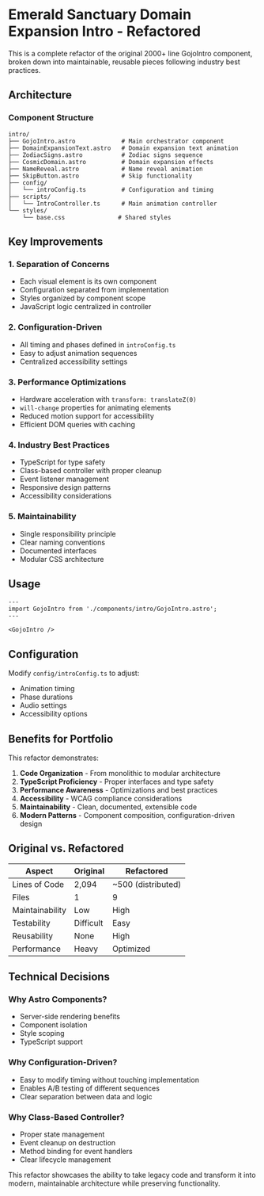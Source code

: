 # Emerald Sanctuary Domain Expansion Intro - Refactored

This is a complete refactor of the original 2000+ line GojoIntro component, broken down into maintainable, reusable pieces following industry best practices.

## Architecture

### Component Structure

```
intro/
├── GojoIntro.astro             # Main orchestrator component
├── DomainExpansionText.astro   # Domain expansion text animation
├── ZodiacSigns.astro           # Zodiac signs sequence
├── CosmicDomain.astro          # Domain expansion effects
├── NameReveal.astro            # Name reveal animation
├── SkipButton.astro            # Skip functionality
├── config/
│   └── introConfig.ts          # Configuration and timing
├── scripts/
│   └── IntroController.ts      # Main animation controller
└── styles/
    └── base.css               # Shared styles
```

## Key Improvements

### 1. **Separation of Concerns**

- Each visual element is its own component
- Configuration separated from implementation
- Styles organized by component scope
- JavaScript logic centralized in controller

### 2. **Configuration-Driven**

- All timing and phases defined in `introConfig.ts`
- Easy to adjust animation sequences
- Centralized accessibility settings

### 3. **Performance Optimizations**

- Hardware acceleration with `transform: translateZ(0)`
- `will-change` properties for animating elements
- Reduced motion support for accessibility
- Efficient DOM queries with caching

### 4. **Industry Best Practices**

- TypeScript for type safety
- Class-based controller with proper cleanup
- Event listener management
- Responsive design patterns
- Accessibility considerations

### 5. **Maintainability**

- Single responsibility principle
- Clear naming conventions
- Documented interfaces
- Modular CSS architecture

## Usage

```astro
---
import GojoIntro from './components/intro/GojoIntro.astro';
---

<GojoIntro />
```

## Configuration

Modify `config/introConfig.ts` to adjust:

- Animation timing
- Phase durations
- Audio settings
- Accessibility options

## Benefits for Portfolio

This refactor demonstrates:

1. **Code Organization** - From monolithic to modular architecture
2. **TypeScript Proficiency** - Proper interfaces and type safety
3. **Performance Awareness** - Optimizations and best practices
4. **Accessibility** - WCAG compliance considerations
5. **Maintainability** - Clean, documented, extensible code
6. **Modern Patterns** - Component composition, configuration-driven design

## Original vs. Refactored

| Aspect          | Original  | Refactored         |
| --------------- | --------- | ------------------ |
| Lines of Code   | 2,094     | ~500 (distributed) |
| Files           | 1         | 9                  |
| Maintainability | Low       | High               |
| Testability     | Difficult | Easy               |
| Reusability     | None      | High               |
| Performance     | Heavy     | Optimized          |

## Technical Decisions

### Why Astro Components?

- Server-side rendering benefits
- Component isolation
- Style scoping
- TypeScript support

### Why Configuration-Driven?

- Easy to modify timing without touching implementation
- Enables A/B testing of different sequences
- Clear separation between data and logic

### Why Class-Based Controller?

- Proper state management
- Event cleanup on destruction
- Method binding for event handlers
- Clear lifecycle management

This refactor showcases the ability to take legacy code and transform it into modern, maintainable architecture while preserving functionality.
